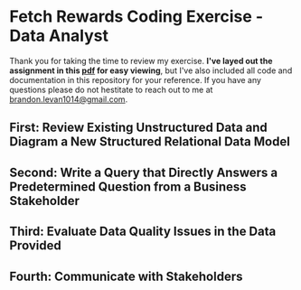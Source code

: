 # Fetch Rewards Coding Exercise - Data Analyst

Thank you for taking the time to review my exercise. **I've layed out the assignment in this [pdf](https://github.com/brandon-levan/Fetch-Rewards-Coding-Exercise-Data-Analyst/blob/main/README.md) for easy viewing**, but I've also included all code and documentation in this repository for your reference. If you have any questions please do not hestitate to reach out to me at brandon.levan1014@gmail.com.

## First: Review Existing Unstructured Data and Diagram a New Structured Relational Data Model

## Second: Write a Query that Directly Answers a Predetermined Question from a Business Stakeholder

## Third: Evaluate Data Quality Issues in the Data Provided

## Fourth: Communicate with Stakeholders


